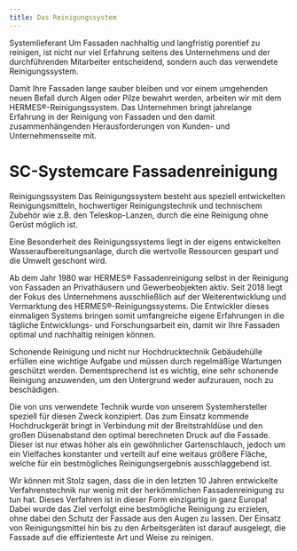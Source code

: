 ```yaml
---
title: Das Reinigungssystem
---
```


Systemlieferant Um Fassaden nachhaltig und langfristig porentief zu reinigen,
ist nicht nur viel Erfahrung seitens des Unternehmens und der durchführenden
Mitarbeiter entscheidend, sondern auch das verwendete Reinigungssystem.

Damit Ihre Fassaden lange sauber bleiben und vor einem umgehenden neuen Befall
durch Algen oder Pilze bewahrt werden, arbeiten wir mit dem
HERMES®-Reinigungssystem. Das Unternehmen bringt jahrelange Erfahrung in der
Reinigung von Fassaden und den damit zusammenhängenden Herausforderungen von
Kunden- und Unternehmensseite mit.

# SC-Systemcare Fassadenreinigung

Reinigungssystem​ Das Reinigungssystem besteht aus speziell entwickelten
Reinigungsmitteln, hochwertiger Reinigungstechnik und technischem Zubehör wie
z.B. den Teleskop-Lanzen, durch die eine Reinigung ohne Gerüst möglich ist.

Eine Besonderheit des Reinigungssystems liegt in der eigens entwickelten
Wasseraufbereitungsanlage, durch die wertvolle Ressourcen gespart und die Umwelt
geschont wird.

Ab dem Jahr 1980 war HERMES® Fassadenreinigung selbst in der Reinigung von
Fassaden an Privathäusern und Gewerbeobjekten aktiv. Seit 2018 liegt der Fokus
des Unternehmens ausschließlich auf der Weiterentwicklung und Vermarktung des
HERMES®-Reinigungssystems. Die Entwickler dieses einmaligen Systems bringen
somit umfangreiche eigene Erfahrungen in die tägliche Entwicklungs- und
Forschungsarbeit ein, damit wir Ihre Fassaden optimal und nachhaltig reinigen
können.

Schonende Reinigung und nicht nur Hochdrucktechnik​​ Gebäudehülle erfüllen eine
wichtige Aufgabe und müssen durch regelmäßige Wartungen geschützt werden.
Dementsprechend ist es wichtig, eine sehr schonende Reinigung anzuwenden, um den
Untergrund weder aufzurauen, noch zu beschädigen.

Die von uns verwendete Technik wurde von unserem Systemhersteller speziell für
diesen Zweck konzipiert. Das zum Einsatz kommende Hochdruckgerät bringt in
Verbindung mit der Breitstrahldüse und den großen Düsenabstand den optimal
berechneten Druck auf die Fassade. Dieser ist nur etwas höher als ein
gewöhnlicher Gartenschlauch, jedoch um ein Vielfaches konstanter und verteilt
auf eine weitaus größere Fläche, welche für ein bestmögliches Reinigungsergebnis
ausschlaggebend ist.

Wir können mit Stolz sagen, dass die in den letzten 10 Jahren entwickelte
Verfahrenstechnik nur wenig mit der herkömmlichen Fassadenreinigung zu tun hat.
Dieses Verfahren ist in dieser Form einzigartig in ganz Europa! Dabei wurde das
Ziel verfolgt eine bestmögliche Reinigung zu erzielen, ohne dabei den Schutz der
Fassade aus den Augen zu lassen. Der Einsatz von Reinigungsmittel hin bis zu den
Arbeitsgeräten ist darauf ausgelegt, die Fassade auf die effizienteste Art und
Weise zu reinigen.
